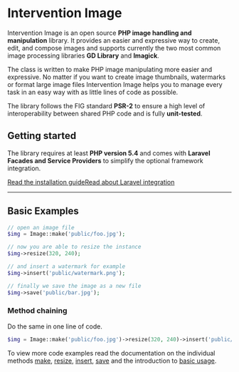 # Intervention Image

Intervention Image is an open source **PHP image handling and manipulation** library. It provides an easier and expressive way to create, edit, and compose images and supports currently the two most common image processing libraries **GD Library** and **Imagick**.

The class is written to make PHP image manipulating more easier and expressive. No matter if you want to create image thumbnails, watermarks or format large image files Intervention Image helps you to manage every task in an easy way with as little lines of code as possible.

The library follows the FIG standard **PSR-2** to ensure a high level of interoperability between shared PHP code and is fully **unit-tested**.

## Getting started

The library requires at least **PHP version 5.4** and comes with **Laravel Facades and Service Providers** to simplify the optional framework integration.

<p><a href="/getting_started/installation" class="button">Read the installation guide</a><a href="/getting_started/installation#laravel" class="button">Read about Laravel integration</a></p>

---

## Basic Examples

```php
// open an image file
$img = Image::make('public/foo.jpg');

// now you are able to resize the instance
$img->resize(320, 240);

// and insert a watermark for example
$img->insert('public/watermark.png');

// finally we save the image as a new file
$img->save('public/bar.jpg');
```

### Method chaining

Do the same in one line of code.

```php
$img = Image::make('public/foo.jpg')->resize(320, 240)->insert('public/watermark.png');
```

To view more code examples read the documentation on the individual methods [make](/api/make), [resize](/api/resize), [insert](/api/insert), [save](/api/save) and the introduction to [basic usage](/use/basics).
